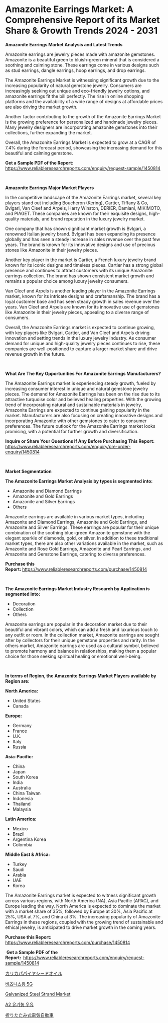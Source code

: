 <p><h1>Amazonite Earrings Market: A Comprehensive Report of its Market Share & Growth Trends 2024 - 2031</h1></p><p><strong>Amazonite Earrings Market Analysis and Latest Trends</strong></p>
<p><p>Amazonite earrings are jewelry pieces made with amazonite gemstones. Amazonite is a beautiful green to bluish-green mineral that is considered a soothing and calming stone. These earrings come in various designs such as stud earrings, dangle earrings, hoop earrings, and drop earrings.</p><p>The Amazonite Earrings Market is witnessing significant growth due to the increasing popularity of natural gemstone jewelry. Consumers are increasingly seeking out unique and eco-friendly jewelry options, and amazonite earrings fit the bill perfectly. The rise in online shopping platforms and the availability of a wide range of designs at affordable prices are also driving the market growth.</p><p>Another factor contributing to the growth of the Amazonite Earrings Market is the growing preference for personalized and handmade jewelry pieces. Many jewelry designers are incorporating amazonite gemstones into their collections, further expanding the market.</p><p>Overall, the Amazonite Earrings Market is expected to grow at a CAGR of 7.4% during the forecast period, showcasing the increasing demand for this beautiful and calming gemstone.</p></p>
<p><strong>Get a Sample PDF of the Report:&nbsp;</strong> <a href="https://www.reliableresearchreports.com/enquiry/request-sample/1450814">https://www.reliableresearchreports.com/enquiry/request-sample/1450814</a></p>
<p>&nbsp;</p>
<p><strong>Amazonite Earrings Major Market Players</strong></p>
<p><p>In the competitive landscape of the Amazonite Earrings market, several key players stand out including Boucheron (Kering), Cartier, Tiffany & Co, Bvlgari, Van Cleef and Arpels, Harry Winston, DERIER, Damiani, MIKIMOTO, and PIAGET. These companies are known for their exquisite designs, high-quality materials, and brand reputation in the luxury jewelry market.</p><p>One company that has shown significant market growth is Bvlgari, a renowned Italian jewelry brand. Bvlgari has been expanding its presence globally and has seen a steady increase in sales revenue over the past few years. The brand is known for its innovative designs and use of precious stones like Amazonite in their jewelry pieces.</p><p>Another key player in the market is Cartier, a French luxury jewelry brand known for its iconic designs and timeless pieces. Cartier has a strong global presence and continues to attract customers with its unique Amazonite earrings collection. The brand has shown consistent market growth and remains a popular choice among luxury jewelry consumers.</p><p>Van Cleef and Arpels is another leading player in the Amazonite Earrings market, known for its intricate designs and craftsmanship. The brand has a loyal customer base and has seen steady growth in sales revenue over the years. Van Cleef and Arpels are known for its innovative use of gemstones like Amazonite in their jewelry pieces, appealing to a diverse range of consumers.</p><p>Overall, the Amazonite Earrings market is expected to continue growing, with key players like Bvlgari, Cartier, and Van Cleef and Arpels driving innovation and setting trends in the luxury jewelry industry. As consumer demand for unique and high-quality jewelry pieces continues to rise, these companies are well-positioned to capture a larger market share and drive revenue growth in the future.</p></p>
<p>&nbsp;</p>
<p><strong>What Are The Key Opportunities For Amazonite Earrings Manufacturers?</strong></p>
<p><p>The Amazonite Earrings market is experiencing steady growth, fueled by increasing consumer interest in unique and natural gemstone jewelry pieces. The demand for Amazonite Earrings has been on the rise due to its attractive turquoise color and believed healing properties. With the growing trend of incorporating natural and sustainable materials in jewelry, Amazonite Earrings are expected to continue gaining popularity in the market. Manufacturers are also focusing on creating innovative designs and incorporating Amazonite with other gemstones to cater to consumer preferences. The future outlook for the Amazonite Earrings market looks promising, with a potential for further growth and diversification.</p></p>
<p><strong>Inquire or Share Your Questions If Any Before Purchasing This Report:</strong> <a href="https://www.reliableresearchreports.com/enquiry/pre-order-enquiry/1450814">https://www.reliableresearchreports.com/enquiry/pre-order-enquiry/1450814</a></p>
<p>&nbsp;</p>
<p><strong>Market Segmentation</strong></p>
<p><strong>The Amazonite Earrings Market Analysis by types is segmented into:</strong></p>
<p><ul><li>Amazonite and Diamond Earrings</li><li>Amazonite and Gold Earrings</li><li>Amazonite and Silver Earrings</li><li>Others</li></ul></p>
<p><p>Amazonite earrings are available in various market types, including Amazonite and Diamond Earrings, Amazonite and Gold Earrings, and Amazonite and Silver Earrings. These earrings are popular for their unique combination of the soothing blue-green Amazonite gemstone with the elegant sparkle of diamonds, gold, or silver. In addition to these traditional market types, there are also other variations available in the market, such as Amazonite and Rose Gold Earrings, Amazonite and Pearl Earrings, and Amazonite and Gemstone Earrings, catering to diverse preferences.</p></p>
<p><strong>Purchase this Report:&nbsp;</strong><a href="https://www.reliableresearchreports.com/purchase/1450814">https://www.reliableresearchreports.com/purchase/1450814</a></p>
<p>&nbsp;</p>
<p><strong>The Amazonite Earrings Market Industry Research by Application is segmented into:</strong></p>
<p><ul><li>Decoration</li><li>Collection</li><li>Others</li></ul></p>
<p><p>Amazonite earrings are popular in the decoration market due to their beautiful and vibrant colors, which can add a fresh and luxurious touch to any outfit or room. In the collection market, Amazonite earrings are sought after by collectors for their unique gemstone properties and rarity. In the others market, Amazonite earrings are used as a cultural symbol, believed to promote harmony and balance in relationships, making them a popular choice for those seeking spiritual healing or emotional well-being.</p></p>
<p>&nbsp;</p>
<p><strong>In terms of Region, the Amazonite Earrings Market Players available by Region are:</strong></p>
<p>
    <p> <strong> North America: </strong>
        <ul>
            <li>United States</li>
            <li>Canada</li>
        </ul>
        </p> 
    <p> <strong> Europe: </strong>
        <ul>
            <li>Germany</li>
            <li>France</li>
            <li>U.K.</li>
            <li>Italy</li>
            <li>Russia</li>
        </ul>
        </p> 
    <p> <strong> Asia-Pacific: </strong>
        <ul>
            <li>China</li>
            <li>Japan</li>
            <li>South Korea</li>
            <li>India</li>
            <li>Australia</li>
            <li>China Taiwan</li>
            <li>Indonesia</li>
            <li>Thailand</li>
            <li>Malaysia</li>
        </ul>
        </p> 
    <p> <strong> Latin America: </strong>
        <ul>
            <li>Mexico</li>
            <li>Brazil</li>
            <li>Argentina Korea</li>
            <li>Colombia</li>
        </ul>
        </p> 
    <p> <strong> Middle East & Africa: </strong>
        <ul>
            <li>Turkey</li>
            <li>Saudi</li>
            <li>Arabia</li>
            <li>UAE</li>
            <li>Korea</li>
        </ul>
    </p>
    </p>
<p><p>The Amazonite Earrings market is expected to witness significant growth across various regions, with North America (NA), Asia Pacific (APAC), and Europe leading the way. North America is expected to dominate the market with a market share of 35%, followed by Europe at 30%, Asia Pacific at 25%, USA at 7%, and China at 3%. The increasing popularity of Amazonite Earrings in these regions, coupled with the growing trend of sustainable and ethical jewelry, is anticipated to drive market growth in the coming years.</p></p>
<p><strong>Purchase this Report: </strong><a href="https://www.reliableresearchreports.com/purchase/1450814">https://www.reliableresearchreports.com/purchase/1450814</a></p>
<p>&nbsp;<strong>Get a Sample PDF of the Report:&nbsp;&nbsp;</strong><a href="https://www.reliableresearchreports.com/enquiry/request-sample/1450814">https://www.reliableresearchreports.com/enquiry/request-sample/1450814</a></p>
<p><strong></strong></p>
<p><p><a href="https://medium.com/@melliestracke2023/%E3%82%AB%E3%83%AA%E3%82%AB%E3%83%91%E3%83%91%E3%82%A4%E3%83%A4%E7%A8%AE%E5%AD%90%E6%B2%B9%E5%B8%82%E5%A0%B4%E5%B1%95%E6%9C%9B-%E7%94%A3%E6%A5%AD%E6%A6%82%E8%A6%81%E3%81%A8%E4%BA%88%E6%B8%AC-2024%E5%B9%B4%E3%81%8B%E3%82%892031%E5%B9%B4-5f9d1d4c87b3">カリカパパイヤシードオイル</a></p><p><a href="https://github.com/GabrielBlanda5656/Market-Research-Report-List-1/blob/main/49743815053.md">비즈니스용 5G</a></p><p><a href="https://issuu.com/reportprime-2/docs/galvanized-steel-strand-market-size-2030.pptx">Galvanized Steel Strand Market</a></p><p><a href="https://github.com/vsckjg50460/Market-Research-Report-List-1/blob/main/31631595052.md">A2 유기농 우유</a></p><p><a href="https://github.com/EstelWisozk1/Market-Research-Report-List-1/blob/main/59851855440.md">折りたたみ式電気自動車</a></p></p>